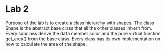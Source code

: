 # Lab 2
Purpose of the lab is to create a class hierarchy with shapes. The class Shape is the abstract base class that all the other classes inherit from. Every subclass derive the data member color and the pure virtual function get_area() from the base class. Every class has its own implementation on how to calculate the area of the shape.
